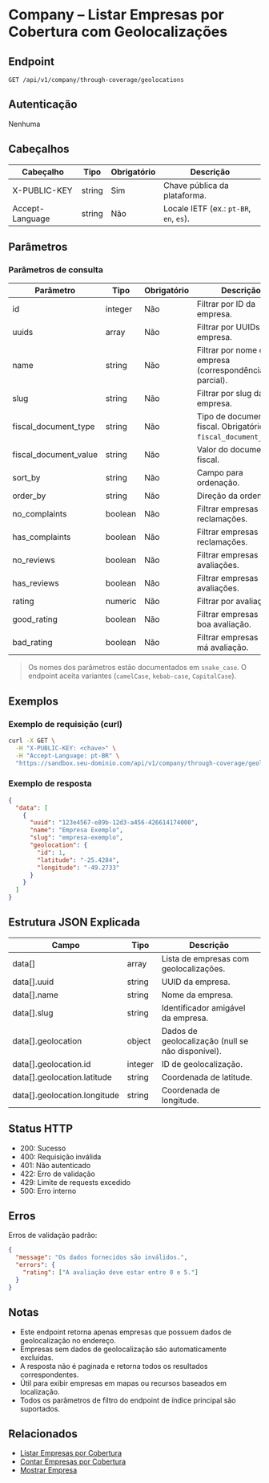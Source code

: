 # Company – Listar Empresas por Cobertura com Geolocalizações

## Endpoint

```
GET /api/v1/company/through-coverage/geolocations
```

## Autenticação

Nenhuma

## Cabeçalhos

| Cabeçalho          | Tipo     | Obrigatório | Descrição |
| ------------------ | -------- | ----------- | --------- |
| X-PUBLIC-KEY       | string   | Sim         | Chave pública da plataforma. |
| Accept-Language    | string   | Não         | Locale IETF (ex.: `pt-BR`, `en`, `es`). |

## Parâmetros

### Parâmetros de consulta

| Parâmetro | Tipo     | Obrigatório | Descrição | Padrão/Valores |
| --------- | -------- | ----------- | --------- | -------------- |
| id | integer | Não | Filtrar por ID da empresa. | - |
| uuids | array | Não | Filtrar por UUIDs de empresa. | - |
| name | string | Não | Filtrar por nome da empresa (correspondência parcial). | máx: 255 |
| slug | string | Não | Filtrar por slug da empresa. | máx: 255 |
| fiscal_document_type | string | Não | Tipo de documento fiscal. Obrigatório com `fiscal_document_value`. | valores enum |
| fiscal_document_value | string | Não | Valor do documento fiscal. | máx: 255 |
| sort_by | string | Não | Campo para ordenação. | name (máx: 255) |
| order_by | string | Não | Direção da ordenação. | ASC (máx: 4) |
| no_complaints | boolean | Não | Filtrar empresas sem reclamações. | false |
| has_complaints | boolean | Não | Filtrar empresas com reclamações. | false |
| no_reviews | boolean | Não | Filtrar empresas sem avaliações. | false |
| has_reviews | boolean | Não | Filtrar empresas com avaliações. | false |
| rating | numeric | Não | Filtrar por avaliação. | 0-5 |
| good_rating | boolean | Não | Filtrar empresas com boa avaliação. | false |
| bad_rating | boolean | Não | Filtrar empresas com má avaliação. | false |

> Os nomes dos parâmetros estão documentados em `snake_case`. O endpoint aceita variantes (`camelCase`, `kebab-case`, `CapitalCase`).

## Exemplos

### Exemplo de requisição (curl)

```bash
curl -X GET \
  -H "X-PUBLIC-KEY: <chave>" \
  -H "Accept-Language: pt-BR" \
  "https://sandbox.seu-dominio.com/api/v1/company/through-coverage/geolocations?name=Exemplo"
```

### Exemplo de resposta

```json
{
  "data": [
    {
      "uuid": "123e4567-e89b-12d3-a456-426614174000",
      "name": "Empresa Exemplo",
      "slug": "empresa-exemplo",
      "geolocation": {
        "id": 1,
        "latitude": "-25.4284",
        "longitude": "-49.2733"
      }
    }
  ]
}
```

## Estrutura JSON Explicada

| Campo        | Tipo     | Descrição |
| ------------ | -------- | --------- |
| data[] | array | Lista de empresas com geolocalizações. |
| data[].uuid | string | UUID da empresa. |
| data[].name | string | Nome da empresa. |
| data[].slug | string | Identificador amigável da empresa. |
| data[].geolocation | object | Dados de geolocalização (null se não disponível). |
| data[].geolocation.id | integer | ID de geolocalização. |
| data[].geolocation.latitude | string | Coordenada de latitude. |
| data[].geolocation.longitude | string | Coordenada de longitude. |

## Status HTTP

- 200: Sucesso
- 400: Requisição inválida
- 401: Não autenticado
- 422: Erro de validação
- 429: Limite de requests excedido
- 500: Erro interno

## Erros

Erros de validação padrão:

```json
{
  "message": "Os dados fornecidos são inválidos.",
  "errors": {
    "rating": ["A avaliação deve estar entre 0 e 5."]
  }
}
```

## Notas

- Este endpoint retorna apenas empresas que possuem dados de geolocalização no endereço.
- Empresas sem dados de geolocalização são automaticamente excluídas.
- A resposta não é paginada e retorna todos os resultados correspondentes.
- Útil para exibir empresas em mapas ou recursos baseados em localização.
- Todos os parâmetros de filtro do endpoint de índice principal são suportados.

## Relacionados

- [Listar Empresas por Cobertura](CompanyThroughCoverageIndex.md)
- [Contar Empresas por Cobertura](CompanyThroughCoverageCounter.md)
- [Mostrar Empresa](CompanyShow.md)
